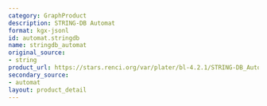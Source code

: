 ```yaml
---
category: GraphProduct
description: STRING-DB Automat
format: kgx-jsonl
id: automat.stringdb
name: stringdb_automat
original_source:
- string
product_url: https://stars.renci.org/var/plater/bl-4.2.1/STRING-DB_Automat/4ca5a0ce557e2c18/
secondary_source:
- automat
layout: product_detail
---
```

